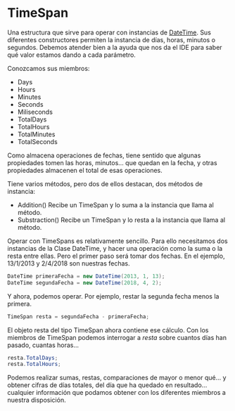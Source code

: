 # TimeSpan

Una estructura que sirve para operar con instancias de [DateTime](datetime.md). Sus diferentes constructores permiten la instancia de días, horas, minutos o segundos. Debemos atender bien a la ayuda que nos da el IDE para saber qué valor estamos dando a cada parámetro.

Conozcamos sus miembros:

* Days
* Hours
* Minutes
* Seconds
* Miliseconds
* TotalDays
* TotalHours
* TotalMinutes
* TotalSeconds

Como almacena operaciones de fechas, tiene sentido que algunas propiedades tomen las horas, minutos… que quedan en la fecha, y otras propiedades almacenen el total de esas operaciones.

Tiene varios métodos, pero dos de ellos destacan, dos métodos de instancia:

* Addition() Recibe un TimeSpan y lo suma a la instancia que llama al método.
* Substraction() Recibe un TimeSpan y lo resta a la instancia que llama al método.

Operar con TimeSpans es relativamente sencillo. Para ello necesitamos dos instancias de la Clase DateTime, y hacer una operación como la suma o la resta entre ellas. Pero el primer paso será tomar dos fechas. En el ejemplo, 13/1/2013 y 2/4/2018 son nuestras fechas.

```cs
DateTime primeraFecha = new DateTime(2013, 1, 13);
DateTime segundaFecha = new DateTime(2018, 4, 2);
```

Y ahora, podemos operar. Por ejemplo, restar la segunda fecha menos la primera.

```cs
TimeSpan resta = segundaFecha - primeraFecha;
```

El objeto resta del tipo TimeSpan ahora contiene ese cálculo. Con los miembros de TimeSpan podemos interrogar a *resta* sobre cuantos días han pasado, cuantas horas...

```cs
resta.TotalDays;
resta.TotalHours;
```

Podemos realizar sumas, restas, comparaciones de mayor o menor qué... y obtener cifras de días totales, del día que ha quedado en resultado... cualquier información que podamos obtener con los diferentes miembros a nuestra disposición.
